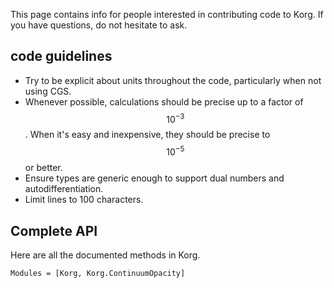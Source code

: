 This page contains info for people interested in contributing code to Korg.  If you 
have questions, do not hesitate to ask.

## code guidelines
- Try to be explicit about units throughout the code, particularly when not using CGS.
- Whenever possible, calculations should be precise up to a factor of $$10^{-3}$$.  When it's easy and inexpensive, they should be precise to $$10^{-5}$$ or better.  
- Ensure types are generic enough to support dual numbers and autodifferentiation. 
- Limit lines to 100 characters.

## Complete API
Here are all the documented methods in Korg.

```@autodocs
Modules = [Korg, Korg.ContinuumOpacity]
```

